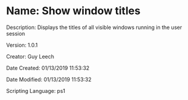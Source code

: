 ﻿# Name: Show window titles

Description: Displays the titles of all visible windows running in the user session

Version: 1.0.1

Creator: Guy Leech

Date Created: 01/13/2019 11:53:32

Date Modified: 01/13/2019 11:53:32

Scripting Language: ps1


